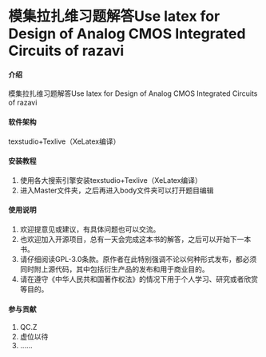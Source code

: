 # 模集拉扎维习题解答Use latex for Design of Analog CMOS Integrated Circuits of razavi

#### 介绍
模集拉扎维习题解答Use latex for Design of Analog CMOS Integrated Circuits of razavi

#### 软件架构
texstudio+Texlive（XeLatex编译）


#### 安装教程

1.  使用各大搜索引擎安装texstudio+Texlive（XeLatex编译）
2.  进入Master文件夹，之后再进入body文件夹可以打开题目编辑

#### 使用说明

1.  欢迎提意见或建议，有具体问题也可以交流。
2.  也欢迎加入开源项目，总有一天会完成这本书的解答，之后可以开始下一本书。
3.  请仔细阅读GPL-3.0条款。原作者在此特别强调不论以何种形式发布，都必须同时附上源代码，其中包括衍生产品的发布和用于商业目的。
4.  请在遵守《中华人民共和国著作权法》的情况下用于个人学习、研究或者欣赏等目的。

#### 参与贡献

1.  QC.Z
2.  虚位以待
3.  ……

